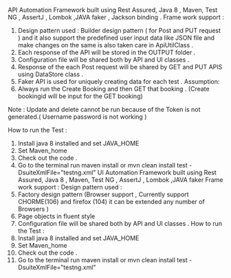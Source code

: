 API Automation Framework built using Rest Assured, Java 8 , Maven, Test NG , AssertJ , Lombok ,JAVA faker , Jackson binding .
Frame work support :
1.	Design pattern used : Builder design pattern ( for Post and PUT request ) and it also support the predefined user input data like JSON file and make changes on the same is also taken care in ApiUtilClass .
2.	Each response of the API will be stored in the OUTPUT folder .
3.	Configuration file will be shared both by API and UI classes .
4.	Response of the each Post request will be shared by GET and PUT APIS using DataStore class .
5.	Faker API is used for uniquely creating data for each test . Assumption:
6.	Always run the Create Booking and then GET that booking . (Create bookingid will be input for the GET booking)

Note : Update and delete cannot be run because of the Token is not generated.( Username password is not working )


How to run the Test :
1.	Install java 8 installed and set JAVA_HOME
2.	Set Maven_home
3.	Check out the code .
4.	Go to the terminal run maven install or mvn clean install test -DsuiteXmlFile="testng.xml"
UI Automation Framework built using Rest Assured, Java 8 , Maven, Test NG , AssertJ , Lombok ,JAVA faker
Frame work support : Design pattern used :
1.	Factory design pattern (Browser support , Currently support CHORME(106) and firefox (104) it can be extended any number of Browsers )
2.	Page objects in fluent style
3.	Configuration file will be shared both by API and UI classes . How to run the Test :
4.	Install java 8 installed and set JAVA_HOME
5.	Set Maven_home
6.	Check out the code .
7.	Go to the terminal run maven install or mvn clean install test -DsuiteXmlFile="testng.xml"

